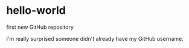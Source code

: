 # hello-world
first new GitHub repository

I'm really surprised someone didn't already have my GitHub username.
